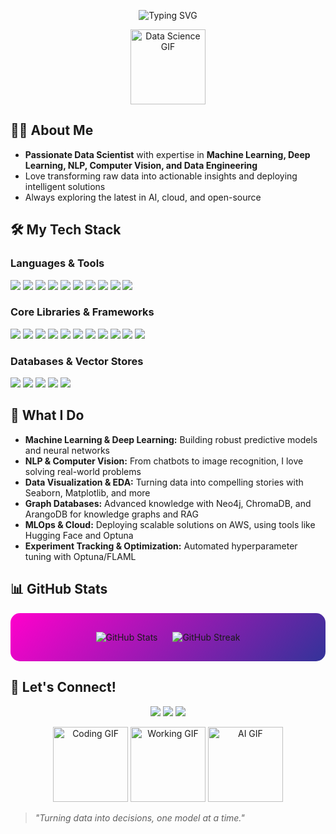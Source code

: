 <!-- Banner Section -->
<p align="center">
  <img src="https://readme-typing-svg.demolab.com?font=Fira+Code&size=30&pause=1000&color=36BCF7&center=true&vCenter=true&width=900&lines=👋+Hi+there!+I'm+a+Data+Science+Enthusiast;🚀+Machine+Learning+%7C+AI+%7C+NLP+%7C+CV+Specialist;💡+Building+Intelligent+Solutions+Every+Day" alt="Typing SVG" />
</p>

<p align="center">
  <img src="https://media.giphy.com/media/26tn33aiTi1jkl6H6/giphy.gif" width="120" alt="Data Science GIF"/>
</p>

## 🧑‍💻 About Me

- **Passionate Data Scientist** with expertise in **Machine Learning, Deep Learning, NLP, Computer Vision, and Data Engineering**
- Love transforming raw data into actionable insights and deploying intelligent solutions
- Always exploring the latest in AI, cloud, and open-source

## 🛠️ My Tech Stack

### **Languages & Tools**
<p>
  <img src="https://img.shields.io/badge/Python-3776AB?style=for-the-badge&logo=python&logoColor=white"/>
  <img src="https://img.shields.io/badge/SQL-316192?style=for-the-badge&logo=postgresql&logoColor=white"/>
  <img src="https://img.shields.io/badge/Jupyter-FAF400?style=for-the-badge&logo=jupyter&logoColor=black"/>
  <img src="https://img.shields.io/badge/Colab-F9AB00?style=for-the-badge&logo=googlecolab&logoColor=white"/>
  <img src="https://img.shields.io/badge/Kaggle-20BEFF?style=for-the-badge&logo=kaggle&logoColor=white"/>
  <img src="https://img.shields.io/badge/Anaconda-44A833?style=for-the-badge&logo=anaconda&logoColor=white"/>
  <img src="https://img.shields.io/badge/VS%20Code-007ACC?style=for-the-badge&logo=visualstudiocode&logoColor=white"/>
  <img src="https://img.shields.io/badge/GitHub-181717?style=for-the-badge&logo=github&logoColor=white"/>
  <img src="https://img.shields.io/badge/AWS-232F3E?style=for-the-badge&logo=amazonaws&logoColor=white"/>
  <img src="https://img.shields.io/badge/Hugging%20Face-f9a03c?style=for-the-badge&logo=huggingface&logoColor=white"/>
</p>

### **Core Libraries & Frameworks**
<p>
  <img src="https://img.shields.io/badge/Pandas-150458?style=for-the-badge&logo=pandas&logoColor=white"/>
  <img src="https://img.shields.io/badge/Numpy-013243?style=for-the-badge&logo=numpy&logoColor=white"/>
  <img src="https://img.shields.io/badge/Scikit--Learn-F7931E?style=for-the-badge&logo=scikitlearn&logoColor=white"/>
  <img src="https://img.shields.io/badge/Seaborn-3776AB?style=for-the-badge&logo=seaborn&logoColor=white"/>
  <img src="https://img.shields.io/badge/PyTorch-EE4C2C?style=for-the-badge&logo=pytorch&logoColor=white"/>
  <img src="https://img.shields.io/badge/Keras-D00000?style=for-the-badge&logo=keras&logoColor=white"/>
  <img src="https://img.shields.io/badge/Optuna-4E8CEE?style=for-the-badge&logo=optuna&logoColor=white"/>
  <img src="https://img.shields.io/badge/FLAML-0072C6?style=for-the-badge"/>
  <img src="https://img.shields.io/badge/LangChain-000000?style=for-the-badge"/>
  <img src="https://img.shields.io/badge/LangGraph-FFB300?style=for-the-badge"/>
  <img src="https://img.shields.io/badge/Claude-FFD700?style=for-the-badge"/>
</p>

### **Databases & Vector Stores**
<p>
  <img src="https://img.shields.io/badge/Neo4j-008CC1?style=for-the-badge&logo=neo4j&logoColor=white"/>
  <img src="https://img.shields.io/badge/ChromaDB-00BFFF?style=for-the-badge"/>
  <img src="https://img.shields.io/badge/ArangoDB-DDE072?style=for-the-badge"/>
  <img src="https://img.shields.io/badge/Pinecone-6E6E6E?style=for-the-badge"/>
  <img src="https://img.shields.io/badge/LangSmith-FF6F61?style=for-the-badge"/>
</p>

## 🚀 What I Do

- **Machine Learning & Deep Learning:** Building robust predictive models and neural networks
- **NLP & Computer Vision:** From chatbots to image recognition, I love solving real-world problems
- **Data Visualization & EDA:** Turning data into compelling stories with Seaborn, Matplotlib, and more
- **Graph Databases:** Advanced knowledge with Neo4j, ChromaDB, and ArangoDB for knowledge graphs and RAG
- **MLOps & Cloud:** Deploying scalable solutions on AWS, using tools like Hugging Face and Optuna
- **Experiment Tracking & Optimization:** Automated hyperparameter tuning with Optuna/FLAML

## 📊 GitHub Stats

<div align="center" style="background: linear-gradient(135deg, #ff00cc, #333399); padding: 20px; border-radius: 15px;">

  <img src="https://github-readme-stats.vercel.app/api?username=karthik7271&show_icons=true&theme=radical" alt="GitHub Stats" style="margin: 10px;"/>

  <img src="https://github-readme-streak-stats.herokuapp.com/?user=karthik7271&theme=radical" alt="GitHub Streak" style="margin: 10px;"/>

</div>

## 🌟 Let's Connect!

<p align="center">
  <a href="mailto:your.email@example.com"><img src="https://img.shields.io/badge/Email-D14836?style=for-the-badge&logo=gmail&logoColor=white"/></a>
  <a href="https://www.linkedin.com/in/YOUR-LINKEDIN/"><img src="https://img.shields.io/badge/LinkedIn-0A66C2?style=for-the-badge&logo=linkedin&logoColor=white"/></a>
  <a href="https://huggingface.co/YOUR-HF-USERNAME"><img src="https://img.shields.io/badge/HuggingFace-f9a03c?style=for-the-badge&logo=huggingface&logoColor=white"/></a>
</p>

<p align="center">
  <img src="https://media.giphy.com/media/LMt9638dO8dftAjtco/giphy.gif" width="120" alt="Coding GIF"/>
  <img src="https://media.giphy.com/media/13HgwGsXF0aiGY/giphy.gif" width="120" alt="Working GIF"/>
  <img src="https://media.giphy.com/media/qgQUggAC3Pfv687qPC/giphy.gif" width="120" alt="AI GIF"/>
</p>

> _"Turning data into decisions, one model at a time."_
